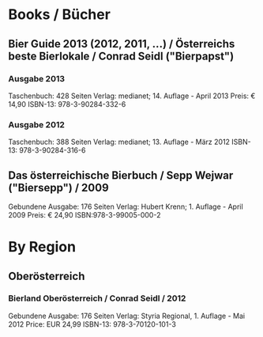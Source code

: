 # Books / Bücher

## Bier Guide 2013 (2012, 2011, ...) / Österreichs beste Bierlokale / Conrad Seidl ("Bierpapst")

### Ausgabe 2013

Taschenbuch: 428 Seiten
Verlag: medianet; 14. Auflage - April 2013
Preis: € 14,90
ISBN-13: 978-3-90284-332-6

### Ausgabe 2012

Taschenbuch: 388 Seiten
Verlag: medianet; 13. Auflage - März 2012
ISBN-13: 978-3-90284-316-6


## Das österreichische Bierbuch / Sepp Wejwar ("Biersepp") / 2009

Gebundene Ausgabe: 176 Seiten
Verlag: Hubert Krenn; 1. Auflage - April 2009
Preis: € 24,90
ISBN:978-3-99005-000-2



# By Region

## Oberösterreich

###  Bierland Oberösterreich / Conrad Seidl / 2012

Gebundene Ausgabe: 176 Seiten
Verlag: Styria Regional, 1. Auflage - Mai 2012
Price:  EUR 24,99
ISBN-13: 978-3-70120-101-3
